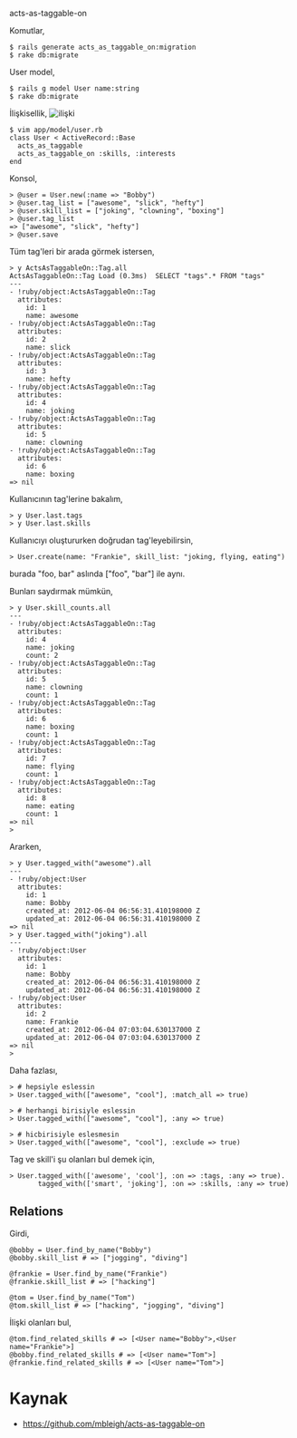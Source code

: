 acts-as-taggable-on

Komutlar,

	$ rails generate acts_as_taggable_on:migration
	$ rake db:migrate

User model,

	$ rails g model User name:string
	$ rake db:migrate

İlişkisellik, ![ilişki](http://yuml.me/fd245769.jpg)

	$ vim app/model/user.rb
	class User < ActiveRecord::Base
	  acts_as_taggable
	  acts_as_taggable_on :skills, :interests
	end

Konsol,

	> @user = User.new(:name => "Bobby")
	> @user.tag_list = ["awesome", "slick", "hefty"]
	> @user.skill_list = ["joking", "clowning", "boxing"]
	> @user.tag_list
	=> ["awesome", "slick", "hefty"]
	> @user.save

Tüm tag'leri bir arada görmek istersen,

	> y ActsAsTaggableOn::Tag.all
	ActsAsTaggableOn::Tag Load (0.3ms)  SELECT "tags".* FROM "tags"
	---
	- !ruby/object:ActsAsTaggableOn::Tag
	  attributes:
	    id: 1
	    name: awesome
	- !ruby/object:ActsAsTaggableOn::Tag
	  attributes:
	    id: 2
	    name: slick
	- !ruby/object:ActsAsTaggableOn::Tag
	  attributes:
	    id: 3
	    name: hefty
	- !ruby/object:ActsAsTaggableOn::Tag
	  attributes:
	    id: 4
	    name: joking
	- !ruby/object:ActsAsTaggableOn::Tag
	  attributes:
	    id: 5
	    name: clowning
	- !ruby/object:ActsAsTaggableOn::Tag
	  attributes:
	    id: 6
	    name: boxing
	=> nil

Kullanıcının tag'lerine bakalım,

	> y User.last.tags
	> y User.last.skills

Kullanıcıyı oluştururken doğrudan tag'leyebilirsin,

	> User.create(name: "Frankie", skill_list: "joking, flying, eating")

burada "foo, bar" aslında ["foo", "bar"] ile aynı.

Bunları saydırmak mümkün,

	> y User.skill_counts.all
	---
	- !ruby/object:ActsAsTaggableOn::Tag
	  attributes:
	    id: 4
	    name: joking
	    count: 2
	- !ruby/object:ActsAsTaggableOn::Tag
	  attributes:
	    id: 5
	    name: clowning
	    count: 1
	- !ruby/object:ActsAsTaggableOn::Tag
	  attributes:
	    id: 6
	    name: boxing
	    count: 1
	- !ruby/object:ActsAsTaggableOn::Tag
	  attributes:
	    id: 7
	    name: flying
	    count: 1
	- !ruby/object:ActsAsTaggableOn::Tag
	  attributes:
	    id: 8
	    name: eating
	    count: 1
	=> nil
	>

Ararken,

	> y User.tagged_with("awesome").all
	---
	- !ruby/object:User
	  attributes:
	    id: 1
	    name: Bobby
	    created_at: 2012-06-04 06:56:31.410198000 Z
	    updated_at: 2012-06-04 06:56:31.410198000 Z
	=> nil
	> y User.tagged_with("joking").all
	---
	- !ruby/object:User
	  attributes:
	    id: 1
	    name: Bobby
	    created_at: 2012-06-04 06:56:31.410198000 Z
	    updated_at: 2012-06-04 06:56:31.410198000 Z
	- !ruby/object:User
	  attributes:
	    id: 2
	    name: Frankie
	    created_at: 2012-06-04 07:03:04.630137000 Z
	    updated_at: 2012-06-04 07:03:04.630137000 Z
	=> nil
	>

Daha fazlası,

	> # hepsiyle eslessin
	> User.tagged_with(["awesome", "cool"], :match_all => true)

	> # herhangi birisiyle eslessin
	> User.tagged_with(["awesome", "cool"], :any => true)

	> # hicbirisiyle eslesmesin
	> User.tagged_with(["awesome", "cool"], :exclude => true)

Tag ve skill'i şu olanları bul demek için,

	> User.tagged_with(['awesome', 'cool'], :on => :tags, :any => true).
	       tagged_with(['smart', 'joking'], :on => :skills, :any => true)

## Relations

Girdi,

    @bobby = User.find_by_name("Bobby")
    @bobby.skill_list # => ["jogging", "diving"]

    @frankie = User.find_by_name("Frankie")
    @frankie.skill_list # => ["hacking"]

    @tom = User.find_by_name("Tom")
    @tom.skill_list # => ["hacking", "jogging", "diving"]

İlişki olanları bul,

    @tom.find_related_skills # => [<User name="Bobby">,<User name="Frankie">]
    @bobby.find_related_skills # => [<User name="Tom">]
    @frankie.find_related_skills # => [<User name="Tom">]

# Kaynak

- https://github.com/mbleigh/acts-as-taggable-on
